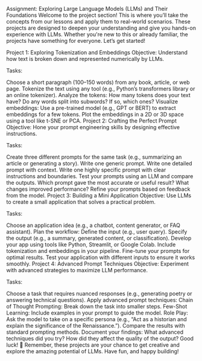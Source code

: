 Assignment: Exploring Large Language Models (LLMs) and Their Foundations
Welcome to the project section! This is where you’ll take the concepts from our lessons and apply them to real-world scenarios. These projects are designed to deepen your understanding and give you hands-on experience with LLMs. Whether you're new to this or already familiar, the projects have something for everyone. Let’s get started!

Project 1: Exploring Tokenization and Embeddings
Objective: Understand how text is broken down and represented numerically by LLMs.

Tasks:

Choose a short paragraph (100–150 words) from any book, article, or web page.
Tokenize the text using any tool (e.g., Python’s transformers library or an online tokenizer).
Analyze the tokens:
How many tokens does your text have?
Do any words split into subwords? If so, which ones?
Visualize embeddings:
Use a pre-trained model (e.g., GPT or BERT) to extract embeddings for a few tokens.
Plot the embeddings in a 2D or 3D space using a tool like t-SNE or PCA.
Project 2: Crafting the Perfect Prompt
Objective: Hone your prompt engineering skills by designing effective instructions.

Tasks:

Create three different prompts for the same task (e.g., summarizing an article or generating a story).
Write one generic prompt.
Write one detailed prompt with context.
Write one highly specific prompt with clear instructions and boundaries.
Test your prompts using an LLM and compare the outputs.
Which prompt gave the most accurate or useful result?
What changes improved performance?
Refine your prompts based on feedback from the model.
Project 3: Building a Mini Application
Objective: Use LLMs to create a small application that solves a practical problem.

Tasks:

Choose an application idea (e.g., a chatbot, content generator, or FAQ assistant).
Plan the workflow:
Define the input (e.g., user query).
Specify the output (e.g., a summary, generated content, or classification).
Develop your app using tools like Python, Streamlit, or Google Colab.
Include tokenization and embeddings in your pipeline.
Fine-tune your prompts for optimal results.
Test your application with different inputs to ensure it works smoothly.
Project 4: Advanced Prompt Techniques
Objective: Experiment with advanced strategies to maximize LLM performance.

Tasks:

Choose a task that requires nuanced responses (e.g., generating poetry or answering technical questions).
Apply advanced prompt techniques:
Chain of Thought Prompting: Break down the task into smaller steps.
Few-Shot Learning: Include examples in your prompt to guide the model.
Role Play: Ask the model to take on a specific persona (e.g., “Act as a historian and explain the significance of the Renaissance.”).
Compare the results with standard prompting methods.
Document your findings:
What advanced techniques did you try?
How did they affect the quality of the output?
Good luck! 🎉 Remember, these projects are your chance to get creative and explore the amazing potential of LLMs. Have fun, and happy building!

